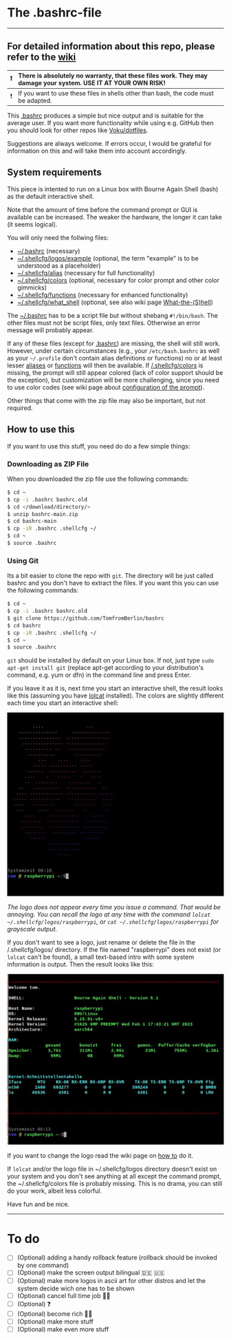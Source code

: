 # The .bashrc-file

--------------------------------------------------------------------------------------------------------------------------

## For detailed information about this repo, please refer to the [wiki](/../../../../../TomfromBerlin/bashrc/wiki)

| ❗ | There is absolutely no warranty, that these files work. They may damage your system. USE IT AT YOUR OWN RISK!|
|-|:-|
| ❗ | If you want to use these files in shells other than bash, the code must be adapted.|

This [.bashrc](/.bashrc) produces a simple but nice output and is suitable for the average user. If you want more functionality while using e.g. GitHub then you should look for other repos like [Voku/dotfiles](../../../../../voku/dotfiles).

Suggestions are always welcome. If errors occur, I would be grateful for information on this and will take them into account accordingly.

## System requirements

This piece is intented to run on a Linux box with Bourne Again Shell (bash) as the default interactive shell.

Note that the amount of time before the command prompt or GUI is available can be increased. The weaker the hardware, the longer it can take (it seems logical).

You will only need the follwing files:

+ [~/.bashrc](/.bashrc) (necessary)
+ [~/.shellcfg/logos/example](/.shellcfg/logos/raspberrypi) (optional, the term "example" is to be understood as a placeholder)
+ [~/.shellcfg/alias](/.shellcfg/alias) (necessary for full functionality)
+ [~/.shellcfg/colors](/.shellcfg/colors) (optional, necessary for color prompt and other color gimmicks)
+ [~/.shellcfg/functions](/.shellcfg/functions) (necessary for enhanced functionality)
+ [~/.shellcfg/what_shell](/.shellcfg/what_shell) (optional, see also wiki page [What-the-(S)hell](/../../../../..//TomfromBerlin/bashrc/wiki/What-the-(S)hell))

The [~/.bashrc](/.bashrc) has to be a script file but without shebang `#!/bin/bash`. The other files must not be script files, only text files. Otherwise an error message will probably appear.

If any of these files (except for [.bashrc](/.bashrc)) are missing, the shell will still work. However, under certain circumstances (e.g., your `/etc/bash.bashrc` as well as your `~/.profile` don't contain alias definitions or functions) no or at least lesser [aliases](/.shellcfg/alias) or [functions](/.shellcfg/functions) will then be available. If [/.shellcfg/colors](/.shellcfg/colors) is missing, the prompt will still appear colored (lack of color support should be the exception), but customization will be more challenging, since you need to use color codes (see wiki page about [configuration of the prompt](/../../../../../TomfromBerlin/bashrc/wiki/Configure-your-prompt-conveniently)).

Other things that come with the zip file may also be important, but not required.

## How to use this

If you want to use this stuff, you need do do a few simple things:

### Downloading as ZIP File
When you downloaded the zip file use the following commands:

```bash
$ cd ~
$ cp -i .bashrc bashrc.old
$ cd </download/directory/>
$ unzip bashrc-main.zip
$ cd bashrc-main
$ cp -iR .bashrc .shellcfg ~/
$ cd ~
$ source .bashrc
```  

### Using Git
Its a bit easier to clone the repo with `git`. The directory will be just called bashrc and you don't have to extract the files. If you want this you can use the following commands:

```bash
$ cd ~
$ cp -i .bashrc bashrc.old
$ git clone https://github.com/TomfromBerlin/bashrc
$ cd bashrc
$ cp -iR .bashrc .shellcfg ~/
$ cd ~
$ source .bashrc
```

`git` should be installed by default on your Linux box. If not, just type `sudo apt-get install git` (replace apt-get according to your distribution's command, e.g. yum or dfn) in the command line and press Enter.

If you leave it as it is, next time you start an interactive shell, the result looks like this (assuming you have [lolcat](/../../../../../TomfromBerlin/bashrc/wiki/Optional-Programs) installed). The colors are slightly different each time you start an interactive shell:

![screenshot of the terminal output with logo](terminal_logo.jpg)

_The logo does not appear every time you issue a command. That would be annoying. You can recall the logo at any time with the command `lolcat ~/.shellcfg/logos/raspberrypi`, or `cat ~/.shellcfg/logos/raspberrypi` for grayscale output._

If you don't want to see a logo, just rename or delete the file in the /.shellcfg/logos/ directory. If the file named "raspberrypi" does not exist (or `lolcat` can't be found), a small text-based intro with some system information is output. Then the result looks like this:

![screenshot of the terminal output with intro](terminal_intro.jpg)

If you want to change the logo read the wiki page on [how to](/../../../../../TomfromBerlin/bashrc/wiki/Changing-the-logo) do it.

If `lolcat` and/or the logo file in ~/.shellcfg/logos directory doesn't exist on your system and you don't see anything at all except the command prompt, the ~/.shellcfg/colors file is probably missing. This is no drama, you can still do your work, albeit less colorful.

Have fun and be nice.

--------------------------------------------------------------------------------------------------

# To do

- [ ] \(Optional) adding a handy rollback feature (rollback should be invoked by one command)
- [ ] \(Optional) make the screen output bilingual 🇩🇪 🇺🇸
- [ ] \(Optional) make more logos in ascii art for other distros and let the system decide wich one has to be shown
- [ ] \(Optional) cancel full time job 🏴‍☠️
- [ ] \(Optional) ❓
- [ ] \(Optional) become rich 💎🍾
- [ ] \(Optional) make more stuff
- [ ] \(Optional) make even more stuff
